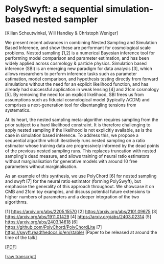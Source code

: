 # PolySwyft: a sequential simulation-based nested sampler 
[Kilian Scheutwinkel, Will Handley & Christoph Weniger]

We present recent advances in combining Nested Sampling and Simulation Based Inference, and show these are performant for cosmological scale problems. Nested sampling [1,2] is a numerical Bayesian inference tool for performing model comparison and parameter estimation, and has been widely applied across cosmology & particle physics. Simulation based inference (SBI) is an emerging new paradigm for data analysis [3], which allows researchers to perform inference tasks such as parameter estimation, model comparison, and hypothesis testing directly from forward simulations without the need for an explicit likelihood function, and has already had successful application in weak lensing [4] and 21cm cosmology [5]. By removing the need for an explicit likelihood, SBI frees us from assumptions such as fiducial cosmological model (typically ΛCDM) and comprises a next-generation tool for disentangling tensions from systematics.

At its heart, the nested sampling meta-algorithm requires sampling from the prior subject to a hard likelihood constraint. It is therefore challenging to apply nested sampling if the likelihood is not explicitly available, as is the case in simulation based inference. To address this, we propose a sequential algorithm which iteratively runs nested sampling on a ratio estimator whose training data are progressively informed by the dead points of the previous nested sampling runs. This replaces truncation with nested sampling's dead measure, and allows training of neural ratio estimators without marginalisation for generative models with around 10 free parameters without marginalisation.

As an example of this synthesis, we use PolyChord [6] for nested sampling and swyft [7] for the neural ratio estimator (forming PolySwyft), but emphasise the generality of this approach throughout. We showcase it on CMB and 21cm toy examples, and discuss potential future extensions to higher numbers of parameters and a deeper integration of the two algorithms.

[1] https://arxiv.org/abs/2205.15570
[2] https://arxiv.org/abs/2101.09675
[3] https://arxiv.org/abs/1911.01429
[4] https://arxiv.org/abs/2403.02314
[5] https://arxiv.org/abs/2403.14618
[6] https://github.com/PolyChord/PolyChordLite
[7] https://swyft.readthedocs.io/en/stable/
[Paper to be released at around the time of the talk]


[[PDF](https://github.com/williamjameshandley/talks/raw/queensland_2024/will_handley_india_2024.pdf)] 

[[raw transcript](transcript)]

